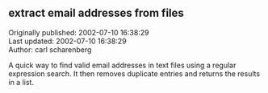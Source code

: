 ## extract email addresses from files  
Originally published: 2002-07-10 16:38:29  
Last updated: 2002-07-10 16:38:29  
Author: carl scharenberg  
  
A quick way to find valid email addresses in text files using a regular expression search. It then removes duplicate entries and returns the results in a list.